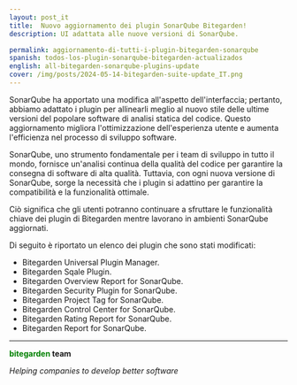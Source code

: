 ```yaml
---
layout: post_it
title:  Nuovo aggiornamento dei plugin SonarQube Bitegarden!
description: UI adattata alle nuove versioni di SonarQube.

permalink: aggiornamento-di-tutti-i-plugin-bitegarden-sonarqube
spanish: todos-los-plugin-sonarqube-bitegarden-actualizados
english: all-bitegarden-sonarqube-plugins-update
cover: /img/posts/2024-05-14-bitegarden-suite-update_IT.png
---
```


SonarQube ha apportato una modifica all'aspetto dell'interfaccia; pertanto, abbiamo adattato i plugin per allinearli meglio al nuovo stile delle ultime versioni del popolare software di analisi statica del codice. Questo aggiornamento migliora l'ottimizzazione dell'esperienza utente e aumenta l'efficienza nel processo di sviluppo software.

SonarQube, uno strumento fondamentale per i team di sviluppo in tutto il mondo, fornisce un'analisi continua della qualità del codice per garantire la consegna di software di alta qualità. Tuttavia, con ogni nuova versione di SonarQube, sorge la necessità che i plugin si adattino per garantire la compatibilità e la funzionalità ottimale.

Ciò significa che gli utenti potranno continuare a sfruttare le funzionalità chiave dei plugin di Bitegarden mentre lavorano in ambienti SonarQube aggiornati.

Di seguito è riportato un elenco dei plugin che sono stati modificati:

- Bitegarden Universal Plugin Manager.
- Bitegarden Sqale Plugin.
- Bitegarden Overview Report for SonarQube.
- Bitegarden Security Plugin for SonarQube.
- Bitegarden Project Tag for SonarQube.
- Bitegarden Control Center for SonarQube.
- Bitegarden Rating Report for SonarQube.
- Bitegarden Report for SonarQube.

---
**<span style="color: green">bitegarden</span> team**

_Helping companies to develop better software_
